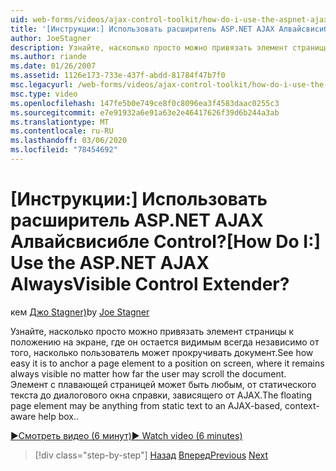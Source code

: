 ```yaml
---
uid: web-forms/videos/ajax-control-toolkit/how-do-i-use-the-aspnet-ajax-alwaysvisible-control-extender
title: '[Инструкции:] Использовать расширитель ASP.NET AJAX Алвайсвисибле Control? | Документы Майкрософт'
author: JoeStagner
description: Узнайте, насколько просто можно привязать элемент страницы к положению на экране, где он остается видимым всегда независимо от того, насколько пользователь может прокручивать документ. ...
ms.author: riande
ms.date: 01/26/2007
ms.assetid: 1126e173-733e-437f-abdd-81784f47b7f0
msc.legacyurl: /web-forms/videos/ajax-control-toolkit/how-do-i-use-the-aspnet-ajax-alwaysvisible-control-extender
msc.type: video
ms.openlocfilehash: 147fe5b0e749ce8f0c8096ea3f4583daac0255c3
ms.sourcegitcommit: e7e91932a6e91a63e2e46417626f39d6b244a3ab
ms.translationtype: MT
ms.contentlocale: ru-RU
ms.lasthandoff: 03/06/2020
ms.locfileid: "78454692"
---
```

# <a name="how-do-i-use-the-aspnet-ajax-alwaysvisible-control-extender"></a><span data-ttu-id="168aa-105">[Инструкции:] Использовать расширитель ASP.NET AJAX Алвайсвисибле Control?</span><span class="sxs-lookup"><span data-stu-id="168aa-105">[How Do I:] Use the ASP.NET AJAX AlwaysVisible Control Extender?</span></span>

<span data-ttu-id="168aa-106">кем [Джо Stagner)](https://github.com/JoeStagner)</span><span class="sxs-lookup"><span data-stu-id="168aa-106">by [Joe Stagner](https://github.com/JoeStagner)</span></span>

<span data-ttu-id="168aa-107">Узнайте, насколько просто можно привязать элемент страницы к положению на экране, где он остается видимым всегда независимо от того, насколько пользователь может прокручивать документ.</span><span class="sxs-lookup"><span data-stu-id="168aa-107">See how easy it is to anchor a page element to a position on screen, where it remains always visible no matter how far the user may scroll the document.</span></span> <span data-ttu-id="168aa-108">Элемент с плавающей страницей может быть любым, от статического текста до диалогового окна справки, зависящего от AJAX.</span><span class="sxs-lookup"><span data-stu-id="168aa-108">The floating page element may be anything from static text to an AJAX-based, context-aware help box..</span></span>

[<span data-ttu-id="168aa-109">&#9654;Смотреть видео (6 минут)</span><span class="sxs-lookup"><span data-stu-id="168aa-109">&#9654; Watch video (6 minutes)</span></span>](https://channel9.msdn.com/Blogs/ASP-NET-Site-Videos/how-do-i-use-the-aspnet-ajax-alwaysvisible-control-extender)

> [!div class="step-by-step"]
> <span data-ttu-id="168aa-110">[Назад](how-do-i-use-the-aspnet-ajax-modalpopup-extender-control.md)
> [Вперед](how-do-i-use-the-aspnet-ajax-accordion-control.md)</span><span class="sxs-lookup"><span data-stu-id="168aa-110">[Previous](how-do-i-use-the-aspnet-ajax-modalpopup-extender-control.md)
[Next](how-do-i-use-the-aspnet-ajax-accordion-control.md)</span></span>
